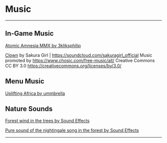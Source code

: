 # Music

---

## In-Game Music
[Atomic Amnesia MMX by 3kliksphilip](https://youtu.be/LP4Ojrrp7AQ)

[Clown](https://www.chosic.com/download-audio/53609/) by Sakura Girl | https://soundcloud.com/sakuragirl_official
Music promoted by https://www.chosic.com/free-music/all/
Creative Commons CC BY 3.0
https://creativecommons.org/licenses/by/3.0/

## Menu Music
[Uplifting Africa by ummbrella](https://pixabay.com/music/upbeat-uplifting-africa-84075/)


## Nature Sounds
[Forest wind in the trees by Sound Effects](https://www.chosic.com/download-audio/54551/)

[Pure sound of the nightingale song in the forest by Sound Effects](https://www.chosic.com/download-audio/27947/)

---

